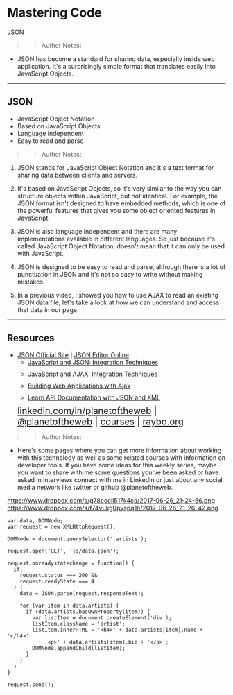 <!-- .slide: data-state="title" -->

# Mastering Code
JSON

>>Author Notes:
- JSON has become a standard for sharing data, especially inside web application. It's a surprisingly simple format that translates easily into JavaScript Objects.

---

## JSON

<ul>
  <li class="fragment">JavaScript Object Notation</li>
  <li class="fragment">Based on JavaScript Objects</li>
  <li class="fragment">Language independent</li>
  <li class="fragment">Easy to read and parse</li>
</ul>

>>Author Notes:

1. JSON stands for JavaScript Object Notation and it's a text format for sharing data between clients and servers.

1. It's based on JavaScript Objects, so it's very similar to the way you can structure objects within JavaScript, but not identical. For example, the JSON format isn't designed to have embedded methods, which is one of the powerful features that gives you some object oriented features in JavaScript.

1. JSON is also language independent and there are many implementations available in different languages. So just because it's called JavaScript Object Notation, doesn't mean that it can only be used with JavaScript.

1. JSON is designed to be easy to read and parse, although there is a lot of punctuation in JSON and it's not so easy to write without making mistakes.

1. In a previous video, I showed you how to use AJAX to read an existing JSON data file, let's take a look at how we can understand and access that data in our page.

---
## Resources
<ul>
  <li><a href="http://json.org/">JSON Official Site</a> | <a href="http://jsoneditoronline.org/">JSON Editor Online</a></li>
  <li style="list-style: none;">
    <ul>
      <li style="margin-bottom: 10px"><a href="https://www.linkedin.com/learning/javascript-and-json-integration-techniques?u=2125562">JavaScript and JSON: Integration Techniques</a></li>
      <li style="margin-bottom: 10px"><a href="https://www.linkedin.com/learning/javascript-and-ajax-integration-techniques">JavaScript and AJAX: Integration Techniques</a></li>
      <li style="margin-bottom: 10px"><a href="https://www.linkedin.com/learning/building-web-applications-with-ajax/welcome">Building Web Applications with Ajax</a></li>
      <li style="margin-bottom: 10px"><a href="https://www.linkedin.com/learning/learn-api-documentation-with-json-and-xml?u=2125562">Learn API Documentation with JSON and XML</a></li>
    </ul>
  <li style="list-style: none; font-size: 1.3rem;"><a href="hhttps://www.linkedin.com/in/planetoftheweb">linkedin.com/in/planetoftheweb</a> | <a href="https://www.twitter.com/planetoftheweb">@planetoftheweb</a> | <a href="https://www.linkedin.com/learning/instructors/ray-villalobos">courses</a> | <a href="https://raybo.org">raybo.org</a></li>
</ul>

>> Author Notes:
- Here's some pages where you can get more information about working with this technology as well as some related courses with information on developer tools. If you have some ideas for this weekly series, maybe you want to share with me some questions you've been asked or have asked in interviews connect with me in LinkedIn or just about any social media network like twitter or github @planetoftheweb.

https://www.dropbox.com/s/g78cocil517k4ca/2017-06-26_21-24-56.png
https://www.dropbox.com/s/f74vukg0pyspq1h/2017-06-26_21-26-42.png

```
var data, DOMNode;
var request = new XMLHttpRequest();

DOMNode = document.querySelector('.artists');

request.open('GET', 'js/data.json');

request.onreadystatechange = function() {
  if(
    request.status === 200 &&
    request.readyState === 4
  ) {
    data = JSON.parse(request.responseText);

    for (var item in data.artists) {
      if (data.artists.hasOwnProperty(item)) {
        var listItem = document.createElement('div');
        listItem.className = 'artist';
        listItem.innerHTML = '<h4>' + data.artists[item].name + '</h4>'
          + '<p>' + data.artists[item].bio + '</p>';
        DOMNode.appendChild(listItem);
      }
    }
  }
}

request.send();
```
